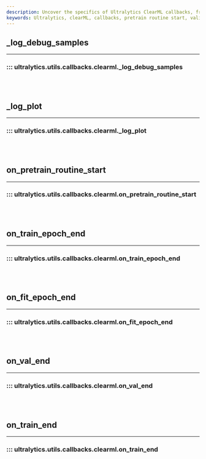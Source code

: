```yaml
---
description: Uncover the specifics of Ultralytics ClearML callbacks, from pretrain routine start to training end. Boost your ML model performance.
keywords: Ultralytics, clearML, callbacks, pretrain routine start, validation end, train epoch end, training end
---
```


## _log_debug_samples
---
### ::: ultralytics.utils.callbacks.clearml._log_debug_samples
<br><br>

## _log_plot
---
### ::: ultralytics.utils.callbacks.clearml._log_plot
<br><br>

## on_pretrain_routine_start
---
### ::: ultralytics.utils.callbacks.clearml.on_pretrain_routine_start
<br><br>

## on_train_epoch_end
---
### ::: ultralytics.utils.callbacks.clearml.on_train_epoch_end
<br><br>

## on_fit_epoch_end
---
### ::: ultralytics.utils.callbacks.clearml.on_fit_epoch_end
<br><br>

## on_val_end
---
### ::: ultralytics.utils.callbacks.clearml.on_val_end
<br><br>

## on_train_end
---
### ::: ultralytics.utils.callbacks.clearml.on_train_end
<br><br>
